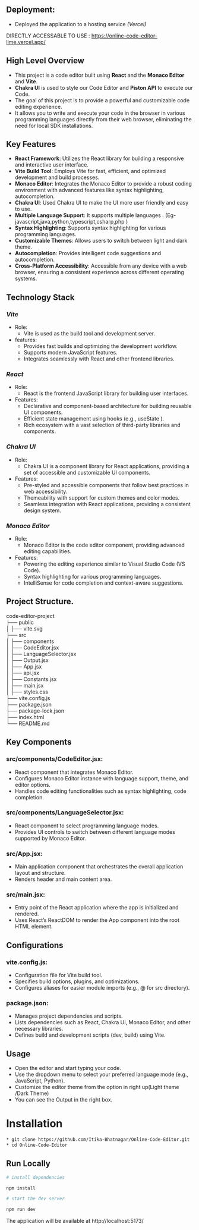## Deployment:

* Deployed the application to a hosting service *(Vercel)*  

DIRECTLY ACCESSABLE TO USE : https://online-code-editor-lime.vercel.app/



## High Level Overview

* This project is a code editor built using **React** and the **Monaco Editor** and **Vite**.  
* **Chakra UI** is used to style our Code Editor and **Piston API** to execute our Code.  
* The goal of this project is to provide a powerful and customizable code editing experience.  
* It allows you to write and execute your code in the browser in various programming languages directly from their web browser, eliminating the need for local SDK installations.  



## Key Features
* **React Framework**: Utilizes the React library for building a responsive and interactive user interface.  
* **Vite Build Tool**: Employs Vite for fast, efficient, and optimized development and build processes.  
* **Monaco Editor**: Integrates the Monaco Editor to provide a robust coding environment with advanced features like syntax highlighting, autocompletion.
* **Chakra UI**: Used Chakra UI to make the UI more user friendly and easy to use.  
* **Multiple Language Support**: It supports multiple languages . (Eg- javascript,java,python,typescript,csharp,php )  
* **Syntax Highlighting**: Supports syntax highlighting for various programming languages.  
* **Customizable Themes**: Allows users to switch between light and dark theme.  
* **Autocompletion**: Provides intelligent code suggestions and autocompletion.
* **Cross-Platform Accessibility**: Accessible from any device with a web browser, ensuring a consistent experience across different operating systems.  



## Technology Stack
### *Vite*

* Role:  
  * Vite is used as the build tool and development server.  
* features:   
  * Provides fast builds and optimizing the development workflow.  
  * Supports modern JavaScript features.  
  * Integrates seamlessly with React and other frontend libraries.  
 
### *React*

* Role:
  * React is the frontend JavaScript library for building user interfaces.  
* Features:  
  * Declarative and component-based architecture for building reusable UI components.  
  * Efficient state management using hooks (e.g., useState ).  
  * Rich ecosystem with a vast selection of third-party libraries and components.  

### *Chakra UI*

* Role:  
  * Chakra UI is a component library for React applications, providing a set of accessible and customizable UI components.  
* Features:    
  * Pre-styled and accessible components that follow best practices in web accessibility.  
  * Themeability with support for custom themes and color modes.  
  * Seamless integration with React applications, providing a consistent design system.

### *Monaco Editor*

* Role:    
  * Monaco Editor is the code editor component, providing advanced editing capabilities.  
* Features:    
  * Powering the editing experience similar to Visual Studio Code (VS Code).  
  * Syntax highlighting for various programming languages.  
  * IntelliSense for code completion and context-aware suggestions.  


  
## Project Structure.  
code-editor-project   
├── public  
│ ├── vite.svg  
├── src  
│ ├── components  
│ ├── CodeEditor.jsx  
│ ├── LanguageSelector.jsx  
│ ├── Output.jsx  
│ ├── App.jsx  
│ ├── api.jsx  
│ ├── Constants.jsx  
│ ├── main.jsx  
│ ├── styles.css  
├── vite.config.js  
├── package.json  
├── package-lock.json  
├── index.html  
└── README.md  



## Key Components

### src/components/CodeEditor.jsx:
* React component that integrates Monaco Editor.  
* Configures Monaco Editor instance with language support, theme, and editor options.  
* Handles code editing functionalities such as syntax highlighting, code completion.

### src/components/LanguageSelector.jsx:
* React component to select programming language modes.  
* Provides UI controls to switch between different language modes supported by Monaco Editor.

### src/App.jsx:
* Main application component that orchestrates the overall application layout and structure.  
* Renders header and main content area.  

### src/main.jsx:
* Entry point of the React application where the app is initialized and rendered.
* Uses React’s ReactDOM to render the App component into the root HTML element.

## Configurations

### vite.config.js:  
* Configuration file for Vite build tool.   
* Specifies build options, plugins, and optimizations.   
* Configures aliases for easier module imports (e.g., @ for src directory).
  
### package.json:
* Manages project dependencies and scripts.  
* Lists dependencies such as React, Chakra UI, Monaco Editor, and other necessary libraries.  
* Defines build and development scripts (dev, build) using Vite.  



## Usage
* Open the editor and start typing your code.  
* Use the dropdown menu to select your preferred language mode (e.g., JavaScript, Python).  
* Customize the editor theme from the option in right up(Light theme /Dark Theme)  
* You can see the Output in the right box.  



# Installation 
```bash
* git clone https://github.com/Itika-Bhatnagar/Online-Code-Editor.git  
* cd Online-Code-Editor
```


## Run Locally

```bash  
# install dependencies  

npm install  

# start the dev server  

npm run dev
```
The application will be available at http://localhost:5173/


